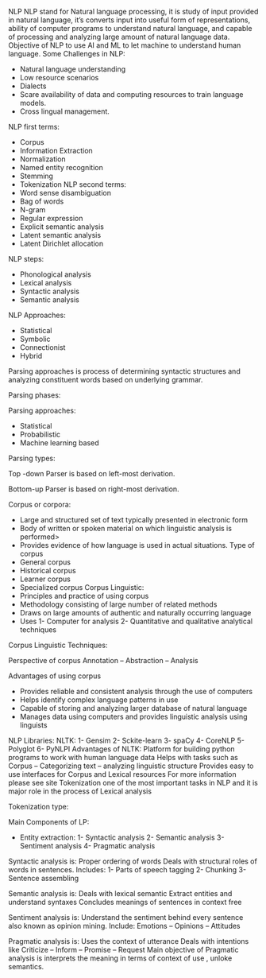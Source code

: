 NLP
NLP stand for Natural language processing, it is study of input provided in natural language, it’s converts input into useful form of representations, ability of computer programs to understand natural language, and capable of processing and analyzing large amount of natural language data.
Objective of NLP to use AI and ML to let machine to understand human language.
Some Challenges in NLP:
-	Natural language understanding
-	Low resource scenarios
-	Dialects
-	Scare availability of data and computing resources to train language models.
-	Cross lingual management.

NLP first terms:
-	Corpus 
-	Information Extraction
-	Normalization
-	Named entity recognition
-	Stemming
-	Tokenization
NLP second terms:
-	Word sense disambiguation
-	Bag of words
-	N-gram
-	Regular expression
-	Explicit semantic analysis
-	Latent semantic analysis
-	Latent Dirichlet allocation

NLP steps:
 
-	Phonological analysis
-	Lexical analysis
-	Syntactic analysis
-	Semantic analysis

NLP Approaches:
-	Statistical
-	Symbolic
-	Connectionist
-	Hybrid


Parsing approaches is process of determining syntactic structures and analyzing constituent words based on underlying grammar.
 
Parsing phases:
 
Parsing approaches:
-	Statistical
-	Probabilistic
-	Machine learning based

Parsing types:
 
Top -down Parser is based on left-most derivation.
 
Bottom-up Parser is based on right-most derivation.
 

Corpus or corpora:
-	Large and structured set of text typically presented in electronic form
-	Body of written or spoken material on which linguistic analysis is performed>
-	Provides evidence of how language is used in actual situations.
Type of corpus 
-	General corpus
-	Historical corpus
-	Learner corpus
-	Specialized corpus
Corpus Linguistic:
-	Principles and practice of using corpus 
-	Methodology consisting of large number of related methods
-	Draws on large amounts of authentic and naturally occurring language
-	Uses 
1-	Computer for analysis
2-	Quantitative and qualitative analytical techniques

Corpus Linguistic Techniques:
 
Perspective of corpus
Annotation – Abstraction – Analysis 
 
Advantages of using corpus
-	Provides reliable and consistent analysis through the use of computers
-	Helps identify complex language patterns in use
-	Capable of storing and analyzing larger database of natural language 
-	Manages data using computers and provides linguistic analysis using linguists

NLP Libraries:
NLTK:
1-	Gensim
2-	Sckite-learn
3-	spaCy
4-	CoreNLP
5-	Polyglot
6-	PyNLPI
Advantages of NLTK:
Platform for building python programs to work with human language data
Helps with tasks such as Corpus – Categorizing text – analyzing linguistic structure 
Provides easy to use interfaces for Corpus and Lexical resources
For more information please see site
Tokenization one of the most important tasks in NLP and it is major role in the process of Lexical analysis
 
Tokenization type:
 


Main Components of   LP:
-	Entity extraction:
1-	Syntactic analysis
2-	Semantic analysis
3-	Sentiment analysis 
4-	Pragmatic analysis

Syntactic analysis is:
Proper ordering of words
Deals with structural roles of words in sentences.
Includes:
1-	Parts of speech tagging 
2-	Chunking
3-	Sentence assembling

Semantic analysis is:
Deals with lexical semantic
Extract entities and understand syntaxes
Concludes meanings of sentences in context free

Sentiment analysis is:
Understand the sentiment behind every sentence also known as opinion mining.
Include:
 Emotions – Opinions – Attitudes

Pragmatic analysis is:
Uses the context of utterance
Deals with intentions like
Criticize – Inform – Promise – Request
Main objective of Pragmatic analysis is interprets the meaning in terms of context of use , unloke semantics.





